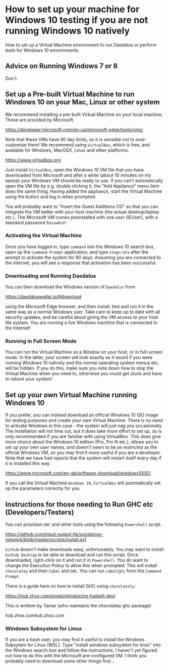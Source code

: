 # How to set up your machine for Windows 10 testing if you are not running Windows 10 natively
How to set up a Virtual Machine environment to run Daedalus or perform tests for Windows 10 environments.

## Advice on Running Windows 7 or 8
Don't.

## Set up a Pre-built Virtual Machine to run Windows 10 on your Mac, Linux or other system

We recommend installing a pre-built Virtual Machine on your local machine.  These are provided by Microsoft.

https://developer.microsoft.com/en-us/microsoft-edge/tools/vms/

Note that these VMs have 90 day limits, so it is sensible not to over-customise them!  We recommend using `VirtualBox`, which is free, and available for Windows, MacOSX, Linux and other platforms.

https://www.virtualbox.org

Just install `VirtualBox`, open the Windows 10 VM file that you have downloaded from Microsoft and after a while (about 10 minutes on my laptop) your Windows VM should be ready to use.  If you can't automatically open the VM file by e.g. double clicking it, the "Add Appliance" menu item does the same thing.  Having added the appliance, start the Virtual Machine using the button and log in when prompted.

You will probably want to "Insert the Guest Additions CD" so that you can integrate the VM better with your host machine (the actual desktop/laptop etc.).  The Microsoft VM comes preinstalled with one user (IEUser), with a standard password `Passw0rd!`

### Activating the Virtual Machine
Once you have logged in, type `command` into the Windows 10 search box, open up the
`Command Prompt` application, and type `slmgr/ato` after the prompt to activate the system for 90 days.
Assuming you are connected to the internet, you will see a response that activation has been successful.

### Downloading and Running Daedalus

You can then download the Windows version of `Daedalus` from

https://daedaluswallet.io/#download

using the Microsoft Edge browser, and then install, test and run it in the same way as a normal Windows user.  Take care to keep up to date with all security updates, and be careful about giving the VM access to your host file system.  You are running a live Windows machine that is connected to the Internet!

### Running in Full Screen Mode
You can run the Virtual Machine as a Window on your host, or in full-screen mode.  In the latter, your screen
will look exactly as it would if you were running Windows 10 natively and the normal operating system menus
etc. will be hidden.  If you do this, make sure you note down how to stop the Virtual Machine when you
need to, otherwise you could get stuck and have to reboot your system!


## Set up your own Virtual Machine running Windows 10

If you prefer, you can instead download an official Windows 10 ISO image for testing purposes and create your own Virtual Machine.  There is no need to activate Windows in this case - the system will just nag you occasionally.  The installation will not time out, but it does take more effort to set up, so is only recommended if you are familiar with using VirtualBox.  This does give more choice about the Windows 10 edition (Pro, Pro N etc.), allows you to set up your own user names, and doesn't seem to be as restricted as the official Windows VM, so you may find it more useful if you are a developer.
Note that we have had reports that the system will restart itself every day if it is installed this way.

https://www.microsoft.com/en-gb/software-download/windows10ISO

If you call the Virtual Machine `Windows 10`, `VirtualBox` will automatically set up the parameters correctly for you.


## Instructions for those needing to Run GHC etc (Developers/Testers)


You can provision `GHC` and other tools using the following `Powershell` script.

https://github.com/input-output-hk/ouroboros-network/blob/master/scripts/install.ps1

`Github` doesn't make downloads easy, unfortunately.  You may want to install `Github Desktop` to be able to download and run this script.  Once downloaded, right-click on it and run it in `Powershell`.  You do want to change the Execution Policy to allow this when prompted.
This will install `chocolatey` and then `Cabal` and `GHC`.  You can run `cabal`/`ghc` from the `Command Prompt`.

There is a guide here on how to install GHC using `chocolately`:

https://hub.zhox.com/posts/introducing-haskell-dev/ 

This is writtem by Tamar (who maintains the chocolatey ghc package)

hub.zhox.comhub.zhox.com

### Windows Subsystem for Linux

If you are a bash user, you may find it useful to install the Windows Subsytem for Linux (WSL).  Type "install windows subsystem for linux" into the Windows search box and follow the instructions.  I haven't yet figured out how to do this with the Microsoft pre-configured VM.  I think you probably need to download some other things first...

